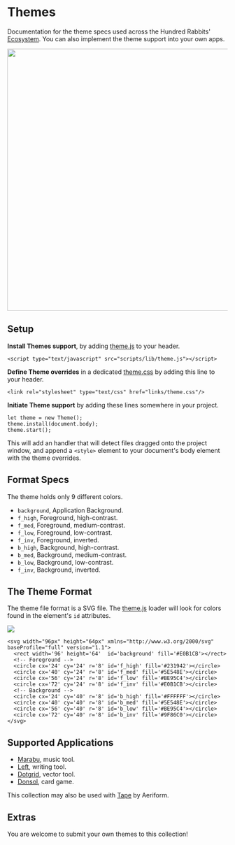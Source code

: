 # Themes

Documentation for the theme specs used across the Hundred Rabbits' [Ecosystem](https://github.com/hundredrabbits). You can also implement the theme support into your own apps.

<img src='https://raw.githubusercontent.com/hundredrabbits/Themes/master/PREVIEW.jpg' width='600'/>

## Setup

**Install Themes support**, by adding [theme.js](https://github.com/hundredrabbits/Dotgrid/blob/master/desktop/sources/scripts/lib/theme.js) to your header. 

```
<script type="text/javascript" src="scripts/lib/theme.js"></script>
```

**Define Theme overrides** in a dedicated [theme.css](https://github.com/hundredrabbits/Dotgrid/blob/master/desktop/sources/links/theme.css) by adding this line to your header.

```
<link rel="stylesheet" type="text/css" href="links/theme.css"/>
```

**Initiate Theme support** by adding these lines somewhere in your project.

```
let theme = new Theme();
theme.install(document.body);
theme.start();
```

This will add an handler that will detect files dragged onto the project window, and append a `<style>` element to your document's body element with the theme overrides.

## Format Specs

The theme holds only 9 different colors.

- `background`, Application Background.
- `f_high`, Foreground, high-contrast.
- `f_med`, Foreground, medium-contrast.
- `f_low`, Foreground, low-contrast.
- `f_inv`, Foreground, inverted.
- `b_high`, Background, high-contrast.
- `b_med`, Background, medium-contrast.
- `b_low`, Background, low-contrast.
- `f_inv`, Background, inverted.

## The Theme Format

The theme file format is a SVG file. The [theme.js](https://github.com/hundredrabbits/Dotgrid/blob/master/desktop/sources/scripts/lib/theme.js) loader will look for colors found in the element's `id` attributes.

<img src='https://raw.githubusercontent.com/hundredrabbits/Themes/master/themes/mahou.theme.svg'/>

```
<svg width="96px" height="64px" xmlns="http://www.w3.org/2000/svg" baseProfile="full" version="1.1">
  <rect width='96' height='64'  id='background' fill='#E0B1CB'></rect>
  <!-- Foreground -->
  <circle cx='24' cy='24' r='8' id='f_high' fill='#231942'></circle>
  <circle cx='40' cy='24' r='8' id='f_med' fill='#5E548E'></circle>
  <circle cx='56' cy='24' r='8' id='f_low' fill='#BE95C4'></circle>
  <circle cx='72' cy='24' r='8' id='f_inv' fill='#E0B1CB'></circle>
  <!-- Background -->
  <circle cx='24' cy='40' r='8' id='b_high' fill='#FFFFFF'></circle>
  <circle cx='40' cy='40' r='8' id='b_med' fill='#5E548E'></circle>
  <circle cx='56' cy='40' r='8' id='b_low' fill='#BE95C4'></circle>
  <circle cx='72' cy='40' r='8' id='b_inv' fill='#9F86C0'></circle>
</svg>
```

## Supported Applications

- [Marabu](https://github.com/hundredrabbits/Marabu), music tool.
- [Left](https://github.com/hundredrabbits/Left), writing tool.
- [Dotgrid](https://github.com/hundredrabbits/Dotgrid), vector tool.
- [Donsol](https://github.com/hundredrabbits/Donsol), card game.

This collection may also be used with
[Tape](https://aeriform.itch.io/tape) by Aeriform.

## Extras

You are welcome to submit your own themes to this collection!

